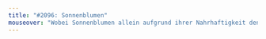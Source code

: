 ```yaml
---
title: "#2096: Sonnenblumen"
mouseover: "Wobei Sonnenblumen allein aufgrund ihrer Nahrhaftigkeit den Kekfblumen schon recht nahe kommen."
---
```


